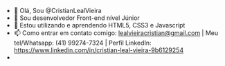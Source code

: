 - 👋 Olá, Sou @CristianLealVieira
- 👀 Sou desenvolvedor Front-end nível Júnior
- 🌱 Estou utilizando e aprendendo HTML5, CSS3 e Javascript
- 📫 Como entrar em contato comigo: lealvieiracristian@gmail.com | Meu tel/Whatsapp: (41) 99274-7324 | Perfil LinkedIn: https://www.linkedin.com/in/cristian-leal-vieira-9b6129254
- 
